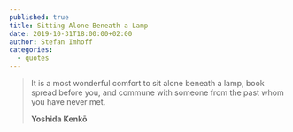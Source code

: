 ```yaml
---
published: true
title: Sitting Alone Beneath a Lamp
date: 2019-10-31T18:00:00+02:00
author: Stefan Imhoff
categories:
  - quotes
---
```


> It is a most wonderful comfort to sit alone beneath a lamp, book spread before you, and commune with someone from the past whom you have never met.
>
> **Yoshida Kenkō**
